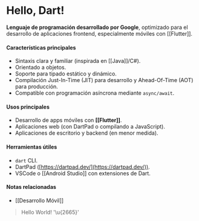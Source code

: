 # Hello, Dart!

**Lenguaje de programación desarrollado por Google**, optimizado para el desarrollo de aplicaciones frontend, especialmente móviles con [[Flutter]].
#### Características principales

- Sintaxis clara y familiar (inspirada en [[Java]]/C#).
- Orientado a objetos.
- Soporte para tipado estático y dinámico.
- Compilación Just-In-Time (JIT) para desarrollo y Ahead-Of-Time (AOT) para producción.
- Compatible con programación asíncrona mediante `async/await`.
#### Usos principales

- Desarrollo de apps móviles con **[[Flutter]]**.
- Aplicaciones web (con DartPad o compilando a JavaScript).
- Aplicaciones de escritorio y backend (en menor medida).
#### Herramientas útiles

- `dart` CLI.
- DartPad ([https://dartpad.dev/](https://dartpad.dev/)).
- VSCode o [[Android Studio]] con extensiones de Dart.
#### Notas relacionadas

- [[Desarrollo Móvil]]

> Hello World! '\u{2665}'